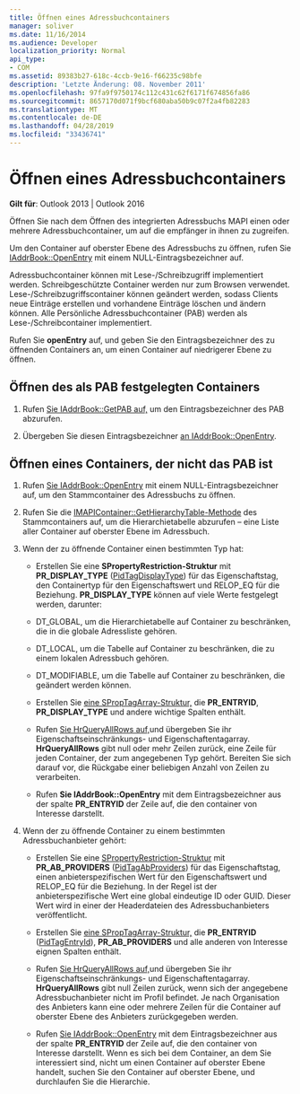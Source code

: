 ```yaml
---
title: Öffnen eines Adressbuchcontainers
manager: soliver
ms.date: 11/16/2014
ms.audience: Developer
localization_priority: Normal
api_type:
- COM
ms.assetid: 89383b27-618c-4ccb-9e16-f66235c98bfe
description: 'Letzte Änderung: 08. November 2011'
ms.openlocfilehash: 97fa9f9750174c112c431c62f6171f674856fa86
ms.sourcegitcommit: 8657170d071f9bcf680aba50b9c07f2a4fb82283
ms.translationtype: MT
ms.contentlocale: de-DE
ms.lasthandoff: 04/28/2019
ms.locfileid: "33436741"
---
```

# <a name="opening-an-address-book-container"></a>Öffnen eines Adressbuchcontainers

**Gilt für**: Outlook 2013 | Outlook 2016 
  
Öffnen Sie nach dem Öffnen des integrierten Adressbuchs MAPI einen oder mehrere Adressbuchcontainer, um auf die empfänger in ihnen zu zugreifen.
  
Um den Container auf oberster Ebene des Adressbuchs zu öffnen, rufen Sie [IAddrBook::OpenEntry](iaddrbook-openentry.md) mit einem NULL-Eintragsbezeichner auf. 
  
Adressbuchcontainer können mit Lese-/Schreibzugriff implementiert werden. Schreibgeschützte Container werden nur zum Browsen verwendet. Lese-/Schreibzugriffscontainer können geändert werden, sodass Clients neue Einträge erstellen und vorhandene Einträge löschen und ändern können. Alle Persönliche Adressbuchcontainer (PAB) werden als Lese-/Schreibcontainer implementiert. 
  
Rufen Sie **openEntry** auf, und geben Sie den Eintragsbezeichner des zu öffnenden Containers an, um einen Container auf niedrigerer Ebene zu öffnen. 
  
## <a name="open-the-container-designated-as-the-pab"></a>Öffnen des als PAB festgelegten Containers
  
1. Rufen [Sie IAddrBook::GetPAB auf,](iaddrbook-getpab.md) um den Eintragsbezeichner des PAB abzurufen. 
    
2. Übergeben Sie diesen Eintragsbezeichner [an IAddrBook::OpenEntry](iaddrbook-openentry.md).
    
## <a name="open-a-container-that-is-not-the-pab"></a>Öffnen eines Containers, der nicht das PAB ist
  
1. Rufen [Sie IAddrBook::OpenEntry](iaddrbook-openentry.md) mit einem NULL-Eintragsbezeichner auf, um den Stammcontainer des Adressbuchs zu öffnen. 
    
2. Rufen Sie die [IMAPIContainer::GetHierarchyTable-Methode](imapicontainer-gethierarchytable.md) des Stammcontainers auf, um die Hierarchietabelle abzurufen – eine Liste aller Container auf oberster Ebene im Adressbuch. 
    
3. Wenn der zu öffnende Container einen bestimmten Typ hat:
    
   - Erstellen Sie eine **SPropertyRestriction-Struktur** mit **PR_DISPLAY_TYPE** ([PidTagDisplayType](pidtagdisplaytype-canonical-property.md)) für das Eigenschaftstag, den Containertyp für den Eigenschaftswert und RELOP_EQ für die Beziehung. **PR_DISPLAY_TYPE** können auf viele Werte festgelegt werden, darunter: 
    
   - DT_GLOBAL, um die Hierarchietabelle auf Container zu beschränken, die in die globale Adressliste gehören.
    
   - DT_LOCAL, um die Tabelle auf Container zu beschränken, die zu einem lokalen Adressbuch gehören.
    
   - DT_MODIFIABLE, um die Tabelle auf Container zu beschränken, die geändert werden können.
    
   - Erstellen Sie [eine SPropTagArray-Struktur,](sproptagarray.md) die **PR_ENTRYID**, **PR_DISPLAY_TYPE** und andere wichtige Spalten enthält. 
    
   - Rufen [Sie HrQueryAllRows auf,](hrqueryallrows.md)und übergeben Sie ihr Eigenschaftseinschränkungs- und Eigenschaftentagarray. **HrQueryAllRows** gibt null oder mehr Zeilen zurück, eine Zeile für jeden Container, der zum angegebenen Typ gehört. Bereiten Sie sich darauf vor, die Rückgabe einer beliebigen Anzahl von Zeilen zu verarbeiten. 
    
   - Rufen **Sie IAddrBook::OpenEntry** mit dem Eintragsbezeichner aus der spalte **PR_ENTRYID** der Zeile auf, die den container von Interesse darstellt. 
    
4. Wenn der zu öffnende Container zu einem bestimmten Adressbuchanbieter gehört:
    
   - Erstellen Sie eine [SPropertyRestriction-Struktur](spropertyrestriction.md) mit **PR_AB_PROVIDERS** ([PidTagAbProviders](pidtagabproviders-canonical-property.md)) für das Eigenschaftstag, einen anbieterspezifischen Wert für den Eigenschaftswert und RELOP_EQ für die Beziehung. In der Regel ist der anbieterspezifische Wert eine global eindeutige ID oder GUID. Dieser Wert wird in einer der Headerdateien des Adressbuchanbieters veröffentlicht. 
    
   - Erstellen Sie [eine SPropTagArray-Struktur,](sproptagarray.md) die **PR_ENTRYID** ([PidTagEntryId](pidtagentryid-canonical-property.md)), **PR_AB_PROVIDERS** und alle anderen von Interesse eignen Spalten enthält. 
    
   - Rufen [Sie HrQueryAllRows auf,](hrqueryallrows.md)und übergeben Sie ihr Eigenschaftseinschränkungs- und Eigenschaftentagarray. **HrQueryAllRows** gibt null Zeilen zurück, wenn sich der angegebene Adressbuchanbieter nicht im Profil befindet. Je nach Organisation des Anbieters kann eine oder mehrere Zeilen für die Container auf oberster Ebene des Anbieters zurückgegeben werden. 
    
   - Rufen [Sie IAddrBook::OpenEntry](iaddrbook-openentry.md) mit dem Eintragsbezeichner aus der spalte **PR_ENTRYID** der Zeile auf, die den container von Interesse darstellt. Wenn es sich bei dem Container, an dem Sie interessiert sind, nicht um einen Container auf oberster Ebene handelt, suchen Sie den Container auf oberster Ebene, und durchlaufen Sie die Hierarchie. 
    

